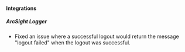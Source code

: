 
#### Integrations
##### ArcSight Logger
- Fixed an issue where a successful logout would return the message "logout failed" when the logout was successful.

